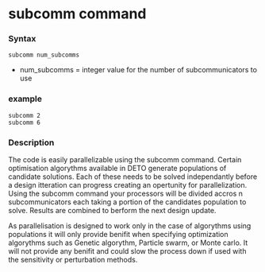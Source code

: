 # subcomm command
### Syntax
```
subcomm num_subcomms
```
- num_subcomms = integer value for the number of subcommunicators to use

### example
```
subcomm 2
subcomm 6
```

### Description
The code is easily parallelizable using the subcomm command. Certain optimisation algorythms available in DETO generate populations of candidate solutions. Each of these needs to be solved independantly before a design itteration can progress creating an opertunity for parallelization.  Using the subcomm command your processors will be divided accros n subcommunicators each taking a portion of the candidates population to solve. Results are combined to berform the next design update.

As parallelisation is designed to work only in the case of algorythms using populations it will only provide benifit when specifying optimization algorythms  such as Genetic algorythm, Particle swarm, or Monte carlo. It will not provide any benifit and could slow the process down if used with the sensitivity or perturbation methods.